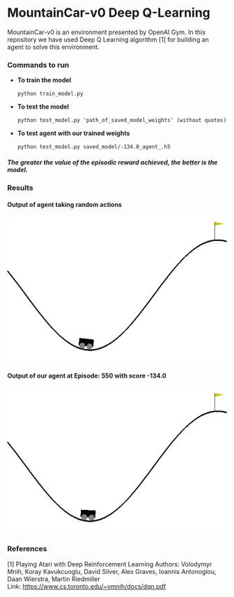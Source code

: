 # MountainCar-v0 Deep Q-Learning
MountainCar-v0 is an environment presented by OpenAI Gym. In this repository we have used Deep Q Learning algorithm [1] for building an agent to solve this environment.

### Commands to run
  * **To train the model**
    
        python train_model.py
  * **To test the model**
     
        python test_model.py 'path_of_saved_model_weights' (without quotes)

  * **To test agent with our trained weights**

        python test_model.py saved_model/-134.0_agent_.h5

##### The greater the value of the episodic reward achieved, the better is the model.


### Results

#### Output of agent taking random actions
![Episode: 0 | width=20](demo/mountain_car_random.gif)

#### Output of our agent at Episode: 550 with score -134.0
![Episode: 550, Score:-134.0](demo/mountain_car_trained.gif)


### References
[1] Playing Atari with Deep Reinforcement Learning
    Authors: Volodymyr Mnih, Koray Kavukcuoglu, David Silver, Alex Graves, Ioannis Antonoglou, Daan Wierstra, Martin Riedmiller       
    Link: https://www.cs.toronto.edu/~vmnih/docs/dqn.pdf




